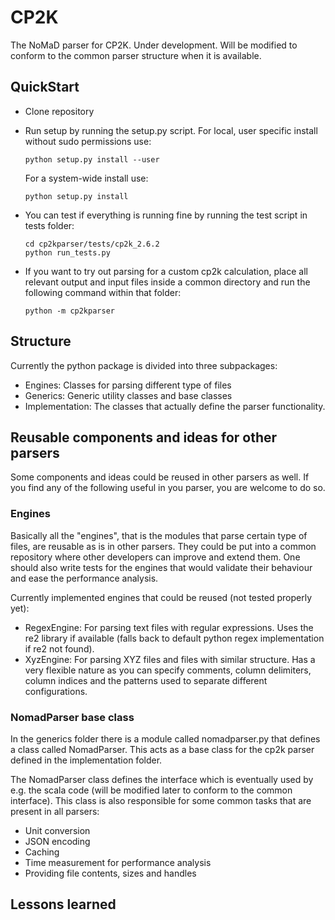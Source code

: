 # CP2K
The NoMaD parser for CP2K. Under development. Will be modified to conform to
the common parser structure when it is available.

## QuickStart
- Clone repository
- Run setup by running the setup.py script. For local, user specific install
  without sudo permissions use:

    ```shell
    python setup.py install --user
    ```

  For a system-wide install use:

    ```shell
    python setup.py install
    ```

- You can test if everything is running fine by running the test script in tests folder:

    ```shell
    cd cp2kparser/tests/cp2k_2.6.2
    python run_tests.py
    ```

- If you want to try out parsing for a custom cp2k calculation, place all
  relevant output and input files inside a common directory and run the
  following command within that folder:

    ```shell
    python -m cp2kparser
    ```

## Structure
Currently the python package is divided into three subpackages:
 - Engines: Classes for parsing different type of files
 - Generics: Generic utility classes and base classes
 - Implementation: The classes that actually define the parser functionality.

## Reusable components and ideas for other parsers

Some components and ideas could be reused in other parsers as well. If you find
any of the following useful in you parser, you are welcome to do so.

### Engines
Basically all the "engines", that is the modules that parse certain type of
files, are reusable as is in other parsers. They could be put into a common
repository where other developers can improve and extend them. One should also
write tests for the engines that would validate their behaviour and ease the
performance analysis.

Currently implemented engines that could be reused (not tested properly yet):
- RegexEngine: For parsing text files with regular expressions. Uses the re2
  library if available (falls back to default python regex implementation if
  re2 not found).
- XyzEngine: For parsing XYZ files and files with similar structure. Has a very
  flexible nature as you can specify comments, column delimiters, column
  indices and the patterns used to separate different configurations.

### NomadParser base class
In the generics folder there is a module called nomadparser.py that defines a
class called NomadParser. This acts as a base class for the cp2k parser defined
in the implementation folder.

The NomadParser class defines the interface which is eventually used by e.g.
the scala code (will be modified later to conform to the common interface).
This class is also responsible for some common tasks that are present in all
parsers:

- Unit conversion
- JSON encoding
- Caching
- Time measurement for performance analysis
- Providing file contents, sizes and handles

## Lessons learned

